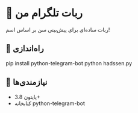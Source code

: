 # 🤖 ربات تلگرام من
  
  ربات ساده‌ای برای پیش‌بینی سن بر اساس اسم!
  
  ## 🚀 راه‌اندازی  
 
  pip install python-telegram-bot
  python hadssen.py
  
  
  ## 📌 نیازمندی‌ها  
  - پایتون 3.8+  
  - کتابخانه python-telegram-bot
